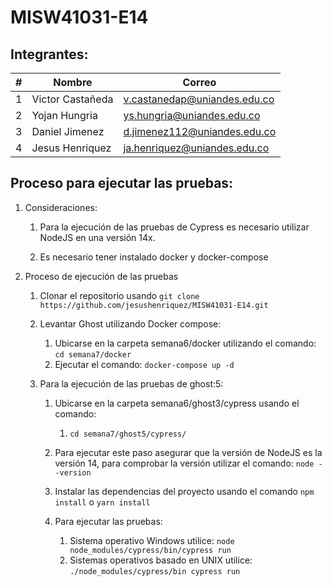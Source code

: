 # MISW41031-E14

## Integrantes:

| # | Nombre             | Correo                          |
| - | ------------------ | ------------------------------- |
| 1 | Victor Castañeda   | v.castanedap@uniandes.edu.co    |
| 2 | Yojan Hungria      | ys.hungria@uniandes.edu.co      |
| 3 | Daniel Jimenez     | d.jimenez112@uniandes.edu.co    |
| 4 | Jesus Henriquez    | ja.henriquez@uniandes.edu.co    |

## Proceso para ejecutar las pruebas:
1. Consideraciones:
   
   1. Para la ejecución de las pruebas de Cypress es necesario utilizar NodeJS en una versión 14x.
   
   2. Es necesario tener instalado docker y docker-compose 

2. Proceso de ejecución de las pruebas
   1. Clonar el repositorio usando `git clone https://github.com/jesushenriquez/MISW41031-E14.git`
   
   2. Levantar Ghost utilizando Docker compose:
      1. Ubicarse en la carpeta semana6/docker utilizando el comando: `cd semana7/docker`
      2. Ejecutar el comando: `docker-compose up -d`
   
   3. Para la ejecución de las pruebas de ghost:5: 
      1. Ubicarse en la carpeta semana6/ghost3/cypress usando el comando:
         1. `cd semana7/ghost5/cypress/`
   
      2. Para ejecutar este paso asegurar que la versión de NodeJS es la versión 14, para comprobar la versión utilizar el comando: `node --version`
   
      3. Instalar las dependencias del proyecto usando el comando `npm install` o `yarn install`
   
      4. Para ejecutar las pruebas:
         1. Sistema operativo Windows utilice: `node node_modules/cypress/bin/cypress run`
         2. Sistemas operativos basado en UNIX utilice: `./node_modules/cypress/bin cypress run`